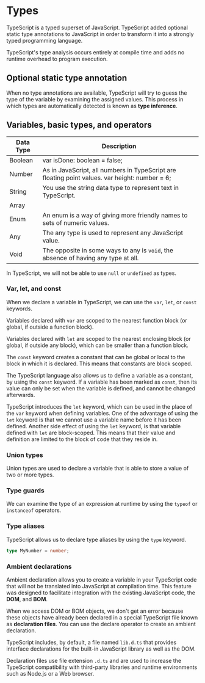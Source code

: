 # Types

TypeScript is a typed superset of JavaScript.
TypeScript added optional static type annotations to JavaScript in order to transform it into a strongly typed programming language.

TypeScript's type analysis occurs entirely at compile time and adds no runtime overhead to program execution.

## Optional static type annotation

When no type annotations are available, TypeScript will try to guess the type of the variable by examining the assigned values.
This process in which types are automatically detected is known as **type inference**.

## Variables, basic types, and operators

| Data Type | Description |
| --- | --- |
| Boolean | var isDone: boolean = false; |
| Number | As in JavaScript, all numbers in TypeScript are floating point values. var height: number = 6; |
| String | You use the string data type to represent text in TypeScript. |
| Array | |
| Enum | An enum is a way of giving more friendly names to sets of numeric values. |
| Any | The any type is used to represent any JavaScript value. |
| Void | The opposite in some ways to any is `void`, the absence of having any type at all. |

In TypeScript, we will not be able to use `null` or `undefined` as types.

### Var, let, and const

When we declare a variable in TypeScript, we can use the `var`, `let`, or `const` keywords.

Variables declared with `var` are scoped to the nearest function block (or global, if outside a function block).

Variables declared with `let` are scoped to the nearest enclosing block (or global, if outside any block), which can be smaller than a function block.

The `const` keyword creates a constant that can be global or local to the block in which it is declared.
This means that constants are block scoped.

The TypeScript language also allows us to define a variable as a constant, by using the `const` keyword.
If a variable has been marked as `const`, then its value can only be set when the variable is defined, and cannot be changed afterwards.

TypeScript introduces the `let` keyword, which can be used in the place of the `var` keyword when defining variables.
One of the advantage of using the `let` keyword is that we cannot use a variable name before it has been defined.
Another side effect of using the `let` keyword, is that variable defined with `let` are block-scoped.
This means that their value and definition are limited to the block of code that they reside in.

### Union types

Union types are used to declare a variable that is able to store a value of two or more types.

### Type guards

We can examine the type of an expression at runtime by using the `typeof` or `instanceof` operators.

### Type aliases

TypeScript allows us to declare type aliases by using the `type` keyword.
```typescript
type MyNumber = number;
```

### Ambient declarations

Ambient declaration allows you to create a variable in your TypeScript code that will not be translated into JavaScript at compilation time.
This feature was designed to facilitate integration with the existing JavaScript code, the **DOM**, and **BOM**.

When we access DOM or BOM objects, we don't get an error because these objects have already been declared in a special TypeScript file known as **declaration files**.
You can use the declare operator to create an ambient declaration.

TypeScript includes, by default, a file named `lib.d.ts` that provides interface declarations for the built-in JavaScript library as well as the DOM.

Declaration files use file extension `.d.ts` and are used to increase the TypeScript compatibility with third-party libraries and runtime environments such as Node.js or a Web browser.

